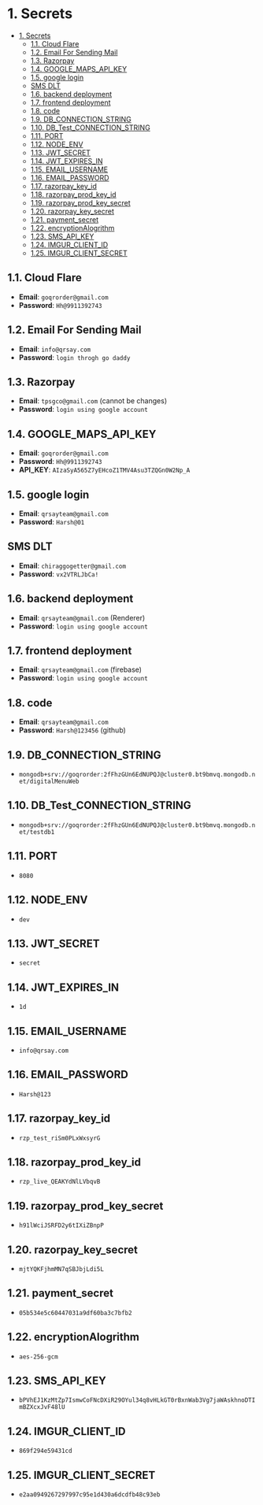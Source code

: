 # 1. Secrets

- [1. Secrets](#1-secrets)
  - [1.1. Cloud Flare](#11-cloud-flare)
  - [1.2. Email For Sending Mail](#12-email-for-sending-mail)
  - [1.3. Razorpay](#13-razorpay)
  - [1.4. GOOGLE\_MAPS\_API\_KEY](#14-google_maps_api_key)
  - [1.5. google login](#15-google-login)
  - [SMS DLT](#sms-dlt)
  - [1.6. backend deployment](#16-backend-deployment)
  - [1.7. frontend deployment](#17-frontend-deployment)
  - [1.8. code](#18-code)
  - [1.9. DB\_CONNECTION\_STRING](#19-db_connection_string)
  - [1.10. DB\_Test\_CONNECTION\_STRING](#110-db_test_connection_string)
  - [1.11. PORT](#111-port)
  - [1.12. NODE\_ENV](#112-node_env)
  - [1.13. JWT\_SECRET](#113-jwt_secret)
  - [1.14. JWT\_EXPIRES\_IN](#114-jwt_expires_in)
  - [1.15. EMAIL\_USERNAME](#115-email_username)
  - [1.16. EMAIL\_PASSWORD](#116-email_password)
  - [1.17. razorpay\_key\_id](#117-razorpay_key_id)
  - [1.18. razorpay\_prod\_key\_id](#118-razorpay_prod_key_id)
  - [1.19. razorpay\_prod\_key\_secret](#119-razorpay_prod_key_secret)
  - [1.20. razorpay\_key\_secret](#120-razorpay_key_secret)
  - [1.21. payment\_secret](#121-payment_secret)
  - [1.22. encryptionAlogrithm](#122-encryptionalogrithm)
  - [1.23. SMS\_API\_KEY](#123-sms_api_key)
  - [1.24. IMGUR\_CLIENT\_ID](#124-imgur_client_id)
  - [1.25. IMGUR\_CLIENT\_SECRET](#125-imgur_client_secret)

## 1.1. Cloud Flare

- **Email**: `goqrorder@gmail.com`
- **Password**: `Hh@9911392743`

## 1.2. Email For Sending Mail

- **Email**: `info@qrsay.com`
- **Password**: `login throgh go daddy`

## 1.3. Razorpay

- **Email**: `tpsgco@gmail.com` (cannot be changes)
- **Password**: `login using google account`

## 1.4. GOOGLE_MAPS_API_KEY

- **Email**: `goqrorder@gmail.com`
- **Password**: `Hh@9911392743`
- **API_KEY**: `AIzaSyA565Z7yEHcoZ1TMV4Asu3TZQGn0W2Np_A`

## 1.5. google login

- **Email**: `qrsayteam@gmail.com`
- **Password**: `Harsh@01`

## SMS DLT

- **Email**: `chiraggogetter@gmail.com`
- **Password**: `vx2VTRLJbCa!`

## 1.6. backend deployment

- **Email**: `qrsayteam@gmail.com` (Renderer)
- **Password**: `login using google account`

## 1.7. frontend deployment

- **Email**: `qrsayteam@gmail.com` (firebase)
- **Password**: `login using google account`

## 1.8. code

- **Email**: `qrsayteam@gmail.com`
- **Password**: `Harsh@123456` (github)

## 1.9. DB_CONNECTION_STRING

- `mongodb+srv://goqrorder:2fFhzGUn6EdNUPQJ@cluster0.bt9bmvq.mongodb.net/digitalMenuWeb`

## 1.10. DB_Test_CONNECTION_STRING

- `mongodb+srv://goqrorder:2fFhzGUn6EdNUPQJ@cluster0.bt9bmvq.mongodb.net/testdb1`

## 1.11. PORT

- `8080`

## 1.12. NODE_ENV

- `dev`

## 1.13. JWT_SECRET

- `secret`

## 1.14. JWT_EXPIRES_IN

- `1d`

## 1.15. EMAIL_USERNAME

- `info@qrsay.com`

## 1.16. EMAIL_PASSWORD

- `Harsh@123`

## 1.17. razorpay_key_id

- `rzp_test_riSm0PLxWxsyrG`

## 1.18. razorpay_prod_key_id

- `rzp_live_QEAKYdNlLVbqvB`

## 1.19. razorpay_prod_key_secret

- `h91lWciJSRFD2y6tIXiZBnpP`

## 1.20. razorpay_key_secret

- `mjtYQKFjhmMN7qSBJbjLdi5L`

## 1.21. payment_secret

- `05b534e5c60447031a9df60ba3c7bfb2`

## 1.22. encryptionAlogrithm

- `aes-256-gcm`

## 1.23. SMS_API_KEY

- `bPVhEJ1KzMtZp7IsmwCoFNcDXiR29OYul34q8vHLkGT0rBxnWab3Vg7jaWAskhnoDTImBZXcxJvF48lU`

## 1.24. IMGUR_CLIENT_ID

- `869f294e59431cd`

## 1.25. IMGUR_CLIENT_SECRET

- `e2aa0949267297997c95e1d430a6dcdfb48c93eb`
